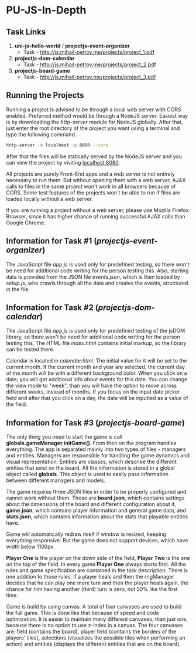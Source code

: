 # PU-JS-In-Depth

## Task Links

1. __uni-js-hello-world__ / __projectjs-event-organizer__
    * Task - http://js.mihail-petrov.me/projects/project_1.pdf
1. __projectjs-dom-calendar__
    * Task - http://js.mihail-petrov.me/projects/project_2.pdf
1. __projectjs-board-game__
    * Task - http://js.mihail-petrov.me/projects/project_3.pdf

## Running the Projects

Running a project is advised to be through a local web server with CORS enabled. Preferred method would be through a
NodeJS server. Easiest way is by downloading the _http-server_ module for NodeJS globally. After that, just enter the
root directory of the project you want using a terminal and type the following command.
````bash
http-server -a localhost -p 8080 --cors
````
After that the files will be statically served by the NodeJS server and you can view the project by visiting 
[localhost:8080](http://localhost.8080).

All projects are purely Front-End apps and a web server is not entirely necessary to run them. But without opening them
with a web server, AJAX calls to files in the same project won't work in all browsers because of CORS. Some test 
features of the projects won't be able to run if files are loaded locally without a web server.

If you are running a project without a web server, please use Mozilla Firefox Browser, since it has higher chance of
running successful AJAX calls than Google Chrome.

## Information for Task #1 (_projectjs-event-organizer_)

The JavaScript file _app.js_ is used only for predefined testing, so there won't be need for additional code writing for 
the person testing this. Also, starting data is provided from the JSON file _events.json_, which is then loaded by
_setup.js_, who crawls through all the data and creates the events, structured in the file.

## Information for Task #2 (_projectjs-dom-calendar_)

The JavaScript file _app.js_ is used only for predefined testing of the jsDOM library, so there won't be need for 
additional code writing for the person testing this. The HTML file _index.html_ contains initial markup, so the library
can be tested there.

Calendar is located in _calendar.html_. The initial value for it will be set to the current month. If the current month
and year are selected, the current day of the month will be with a different background color. When you click on a date,
you will get additional info about events for this date. You can change the view mode to "week", than you will have the
option to move across different weeks, instead of months. If you focus on the input date picker field and after that you
click on a day, the date will be inputted as a value of the field.

## Information for Task #3 (_projectjs-board-game_)

The only thing you need to start the game is call __globals.gameManager.initGame()__. From then on the program handles
everything. The app is separated mainly into two types of files - managers and entities. Managers are responsible for
handling the game dynamics and visual representation. Entities are classes, which describe the different entities that
exist on the board. All the information is stored in a global object called __globals__. This object is used to easily
pass information between different managers and models.

The game requires three JSON files in order to be properly configured and cannot work without them. Those are
__board.json__, which contains settings about the dimensions of the board and different configuration about it,
__game.json__, which contains player information and general game data, and __stats.json__, which contains information
about the stats that playable entities have.

Game will automatically redraw itself if window is resized, keeping everything responsive. But the game does not support
devices, which have width below 1100px.

__Player One__ is the player on the down side of the field, __Player Two__ is the one on the top of the field. In every
game __Player One__ always starts first. All the rules and game specification are contained in the task description.
There is one addition to those rules: if a player heals and then the rngManager decides that he can play one more turn
and then the player heals again, the chance for him having another (third) turn is zero, not 50% like the first time.

Game is build by using canvas. A total of four canvases are used to build the full game. This is done like that because
of speed and code optimization. It is easier to maintain many different canvases, than just one, because there is no
option to use z-index in a canvas. The four canvases are: field (contains the board), player field (contains the borders
of the players' tiles), selections (visualizes the possible tiles when performing an action) and entities (displays the
different entities that are on the board).
